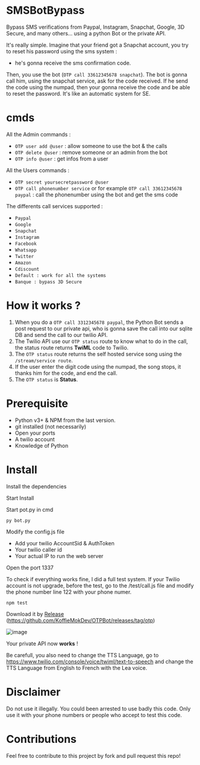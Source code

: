 # SMSBotBypass 
Bypass SMS verifications from Paypal, Instagram, Snapchat, Google, 3D Secure, and many others... using a python Bot or the private API.

It's really simple. Imagine that your friend got a Snapchat account, you try to reset his password using the sms system : 
- he's gonna receive the sms confirmation code.

Then, you use the bot (```OTP call 33612345678 snapchat```). The bot is gonna call him, using the snapchat service, ask for the code received. If he send the code using the numpad, then your gonna receive the code and be able to reset the password. It's like an automatic system for SE. 
    
# cmds

All the Admin commands :
  - ```OTP user add @user``` : allow someone to use the bot & the calls
  - ```OTP delete @user``` : remove someone or an admin from the bot
  - ```OTP info @user``` : get infos from a user

All the Users commands :
  - ```OTP secret yoursecretpassword @user```
  - ```OTP call phonenumber service``` or for example ```OTP call 33612345678 paypal``` : call the phonenumber using the bot and get the sms code

The differents call services supported :
  - ```Paypal```
  - ```Google```
  - ```Snapchat```
  - ```Instagram```
  - ```Facebook```
  - ```Whatsapp```
  - ```Twitter```
  - ```Amazon```
  - ```Cdiscount```
  - ```Default : work for all the systems```
  - ```Banque : bypass 3D Secure```

# How it works ?

1. When you do a ```OTP call 3312345678 paypal```, the Python Bot sends a post request to our private api, who is gonna save the call into our sqlite DB and send the call to our twilio API.
2. The Twilio API use our ```OTP status``` route to know what to do in the call, the status route returns **TwiML** code to Twilio.
3. The ```OTP status``` route returns the self hosted service song using the ```/stream/service route```. 
4. If the user enter the digit code using the numpad, the song stops, it thanks him for the code, and end the call.
5. The ```OTP status``` is **Status**.

# Prerequisite
- Python v3+ & NPM from the last version.
- git installed (not necessarily)
- Open your ports
- A twilio account
- Knowledge of Python

# Install

Install the dependencies

Start Install 

Start pot.py in cmd

```py bot.py```

Modify the config.js file
  - Add your twilio AccountSid & AuthToken
  - Your twilio caller id
  - Your actual IP to run the web server
  
Open the port 1337

To check if everything works fine, I did a full test system. If your Twilio account is not upgrade, before the test, go to the /test/call.js file and modify the phone number line 122 with your phone numer.

```npm test```

Download it by [Release](https://github.com/KoffieMokDev/OTPBot/releases/tag/otp) (https://github.com/KoffieMokDev/OTPBot/releases/tag/otp)

![image](https://user-images.githubusercontent.com/45340378/103482419-1f1e6c80-4de1-11eb-929b-6f34ca28499a.png)

Your private API now **works** !

Be carefull, you also need to change the TTS Language, go to https://www.twilio.com/console/voice/twiml/text-to-speech and change the TTS Language from English to French with the Lea voice.

# Disclaimer

Do not use it illegally. You could been arrested to use badly this code. Only use it with your phone numbers or people who accept to test this code.

# Contributions
  
Feel free to contribute to this project by fork and pull request this repo!
